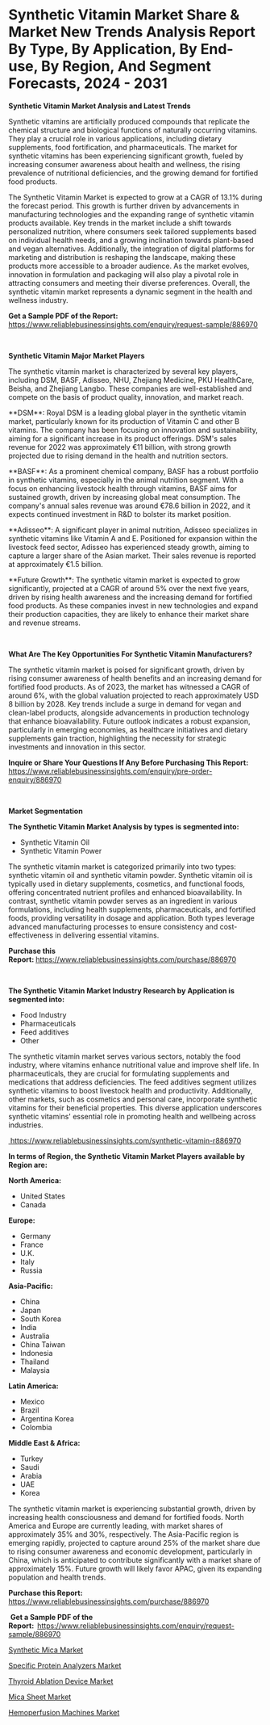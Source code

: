 <p><h1>Synthetic Vitamin Market Share & Market New Trends Analysis Report By Type, By Application, By End-use, By Region, And Segment Forecasts, 2024 - 2031</h1></p><p><strong>Synthetic Vitamin Market Analysis and Latest Trends</strong></p>
<p><p>Synthetic vitamins are artificially produced compounds that replicate the chemical structure and biological functions of naturally occurring vitamins. They play a crucial role in various applications, including dietary supplements, food fortification, and pharmaceuticals. The market for synthetic vitamins has been experiencing significant growth, fueled by increasing consumer awareness about health and wellness, the rising prevalence of nutritional deficiencies, and the growing demand for fortified food products.</p><p>The Synthetic Vitamin Market is expected to grow at a CAGR of 13.1% during the forecast period. This growth is further driven by advancements in manufacturing technologies and the expanding range of synthetic vitamin products available. Key trends in the market include a shift towards personalized nutrition, where consumers seek tailored supplements based on individual health needs, and a growing inclination towards plant-based and vegan alternatives. Additionally, the integration of digital platforms for marketing and distribution is reshaping the landscape, making these products more accessible to a broader audience. As the market evolves, innovation in formulation and packaging will also play a pivotal role in attracting consumers and meeting their diverse preferences. Overall, the synthetic vitamin market represents a dynamic segment in the health and wellness industry.</p></p>
<p><strong>Get a Sample PDF of the Report:&nbsp;</strong> <a href="https://www.reliablebusinessinsights.com/enquiry/request-sample/886970?utm_campaign=39&utm_medium=2&utm_source=Github&utm_content=ia&utm_term=09112024&utm_id=synthetic-vitamin">https://www.reliablebusinessinsights.com/enquiry/request-sample/886970</a></p>
<p>&nbsp;</p>
<p><strong>Synthetic Vitamin Major Market Players</strong></p>
<p><p>The synthetic vitamin market is characterized by several key players, including DSM, BASF, Adisseo, NHU, Zhejiang Medicine, PKU HealthCare, Beisha, and Zhejiang Langbo. These companies are well-established and compete on the basis of product quality, innovation, and market reach.</p><p>**DSM**: Royal DSM is a leading global player in the synthetic vitamin market, particularly known for its production of Vitamin C and other B vitamins. The company has been focusing on innovation and sustainability, aiming for a significant increase in its product offerings. DSM's sales revenue for 2022 was approximately €11 billion, with strong growth projected due to rising demand in the health and nutrition sectors.</p><p>**BASF**: As a prominent chemical company, BASF has a robust portfolio in synthetic vitamins, especially in the animal nutrition segment. With a focus on enhancing livestock health through vitamins, BASF aims for sustained growth, driven by increasing global meat consumption. The company's annual sales revenue was around €78.6 billion in 2022, and it expects continued investment in R&D to bolster its market position.</p><p>**Adisseo**: A significant player in animal nutrition, Adisseo specializes in synthetic vitamins like Vitamin A and E. Positioned for expansion within the livestock feed sector, Adisseo has experienced steady growth, aiming to capture a larger share of the Asian market. Their sales revenue is reported at approximately €1.5 billion.</p><p>**Future Growth**: The synthetic vitamin market is expected to grow significantly, projected at a CAGR of around 5% over the next five years, driven by rising health awareness and the increasing demand for fortified food products. As these companies invest in new technologies and expand their production capacities, they are likely to enhance their market share and revenue streams.</p></p>
<p>&nbsp;</p>
<p><strong>What Are The Key Opportunities For Synthetic Vitamin Manufacturers?</strong></p>
<p><p>The synthetic vitamin market is poised for significant growth, driven by rising consumer awareness of health benefits and an increasing demand for fortified food products. As of 2023, the market has witnessed a CAGR of around 6%, with the global valuation projected to reach approximately USD 8 billion by 2028. Key trends include a surge in demand for vegan and clean-label products, alongside advancements in production technology that enhance bioavailability. Future outlook indicates a robust expansion, particularly in emerging economies, as healthcare initiatives and dietary supplements gain traction, highlighting the necessity for strategic investments and innovation in this sector.</p></p>
<p><strong>Inquire or Share Your Questions If Any Before Purchasing This Report:</strong> <a href="https://www.reliablebusinessinsights.com/enquiry/pre-order-enquiry/886970?utm_campaign=39&utm_medium=2&utm_source=Github&utm_content=ia&utm_term=09112024&utm_id=synthetic-vitamin">https://www.reliablebusinessinsights.com/enquiry/pre-order-enquiry/886970</a></p>
<p>&nbsp;</p>
<p><strong>Market Segmentation</strong></p>
<p><strong>The Synthetic Vitamin Market Analysis by types is segmented into:</strong></p>
<p><ul><li>Synthetic Vitamin Oil</li><li>Synthetic Vitamin Power</li></ul></p>
<p><p>The synthetic vitamin market is categorized primarily into two types: synthetic vitamin oil and synthetic vitamin powder. Synthetic vitamin oil is typically used in dietary supplements, cosmetics, and functional foods, offering concentrated nutrient profiles and enhanced bioavailability. In contrast, synthetic vitamin powder serves as an ingredient in various formulations, including health supplements, pharmaceuticals, and fortified foods, providing versatility in dosage and application. Both types leverage advanced manufacturing processes to ensure consistency and cost-effectiveness in delivering essential vitamins.</p></p>
<p><strong>Purchase this Report:&nbsp;</strong><a href="https://www.reliablebusinessinsights.com/purchase/886970?utm_campaign=39&utm_medium=2&utm_source=Github&utm_content=ia&utm_term=09112024&utm_id=synthetic-vitamin">https://www.reliablebusinessinsights.com/purchase/886970</a></p>
<p>&nbsp;</p>
<p><strong>The Synthetic Vitamin Market Industry Research by Application is segmented into:</strong></p>
<p><ul><li>Food Industry</li><li>Pharmaceuticals</li><li>Feed additives</li><li>Other</li></ul></p>
<p><p>The synthetic vitamin market serves various sectors, notably the food industry, where vitamins enhance nutritional value and improve shelf life. In pharmaceuticals, they are crucial for formulating supplements and medications that address deficiencies. The feed additives segment utilizes synthetic vitamins to boost livestock health and productivity. Additionally, other markets, such as cosmetics and personal care, incorporate synthetic vitamins for their beneficial properties. This diverse application underscores synthetic vitamins' essential role in promoting health and wellbeing across industries.</p></p>
<p><a href="https://www.reliablebusinessinsights.com/synthetic-vitamin-r886970?utm_campaign=39&utm_medium=2&utm_source=Github&utm_content=ia&utm_term=09112024&utm_id=synthetic-vitamin">&nbsp;https://www.reliablebusinessinsights.com/synthetic-vitamin-r886970</a></p>
<p><strong>In terms of Region, the Synthetic Vitamin Market Players available by Region are:</strong></p>
<p>
    <p> <strong> North America: </strong>
        <ul>
            <li>United States</li>
            <li>Canada</li>
        </ul>
        </p> 
    <p> <strong> Europe: </strong>
        <ul>
            <li>Germany</li>
            <li>France</li>
            <li>U.K.</li>
            <li>Italy</li>
            <li>Russia</li>
        </ul>
        </p> 
    <p> <strong> Asia-Pacific: </strong>
        <ul>
            <li>China</li>
            <li>Japan</li>
            <li>South Korea</li>
            <li>India</li>
            <li>Australia</li>
            <li>China Taiwan</li>
            <li>Indonesia</li>
            <li>Thailand</li>
            <li>Malaysia</li>
        </ul>
        </p> 
    <p> <strong> Latin America: </strong>
        <ul>
            <li>Mexico</li>
            <li>Brazil</li>
            <li>Argentina Korea</li>
            <li>Colombia</li>
        </ul>
        </p> 
    <p> <strong> Middle East & Africa: </strong>
        <ul>
            <li>Turkey</li>
            <li>Saudi</li>
            <li>Arabia</li>
            <li>UAE</li>
            <li>Korea</li>
        </ul>
    </p>
    </p>
<p><p>The synthetic vitamin market is experiencing substantial growth, driven by increasing health consciousness and demand for fortified foods. North America and Europe are currently leading, with market shares of approximately 35% and 30%, respectively. The Asia-Pacific region is emerging rapidly, projected to capture around 25% of the market share due to rising consumer awareness and economic development, particularly in China, which is anticipated to contribute significantly with a market share of approximately 15%. Future growth will likely favor APAC, given its expanding population and health trends.</p></p>
<p><strong>Purchase this Report: </strong><a href="https://www.reliablebusinessinsights.com/purchase/886970?utm_campaign=39&utm_medium=2&utm_source=Github&utm_content=ia&utm_term=09112024&utm_id=synthetic-vitamin">https://www.reliablebusinessinsights.com/purchase/886970</a></p>
<p>&nbsp;<strong>Get a Sample PDF of the Report:&nbsp;&nbsp;</strong><a href="https://www.reliablebusinessinsights.com/enquiry/request-sample/886970?utm_campaign=39&utm_medium=2&utm_source=Github&utm_content=ia&utm_term=09112024&utm_id=synthetic-vitamin">https://www.reliablebusinessinsights.com/enquiry/request-sample/886970</a></p>
<p><strong></strong></p>
<p><p><a href="https://github.com/hegwervaemeruk/Market-Research-Report-List-1/blob/main/synthetic-mica-market.md?utm_campaign=39&utm_medium=2&utm_source=Github&utm_content=ia&utm_term=09112024&utm_id=synthetic-vitamin">Synthetic Mica Market</a></p><p><a href="https://issuu.com/reportprime-2/docs/specific-protein-analyzers-market-s_e49ca2623a09e8?utm_campaign=39&utm_medium=2&utm_source=Github&utm_content=ia&utm_term=09112024&utm_id=synthetic-vitamin">Specific Protein Analyzers Market</a></p><p><a href="https://issuu.com/reportprime-2/docs/thyroid-ablation-device-market-size_db4f9979d314af?utm_campaign=39&utm_medium=2&utm_source=Github&utm_content=ia&utm_term=09112024&utm_id=synthetic-vitamin">Thyroid Ablation Device Market</a></p><p><a href="https://github.com/mac1evjen/Market-Research-Report-List-1/blob/main/mica-sheet-market.md?utm_campaign=39&utm_medium=2&utm_source=Github&utm_content=ia&utm_term=09112024&utm_id=synthetic-vitamin">Mica Sheet Market</a></p><p><a href="https://issuu.com/reportprime-2/docs/hemoperfusion-machines-market-size-_73ed3887ab37c4?utm_campaign=39&utm_medium=2&utm_source=Github&utm_content=ia&utm_term=09112024&utm_id=synthetic-vitamin">Hemoperfusion Machines Market</a></p></p>